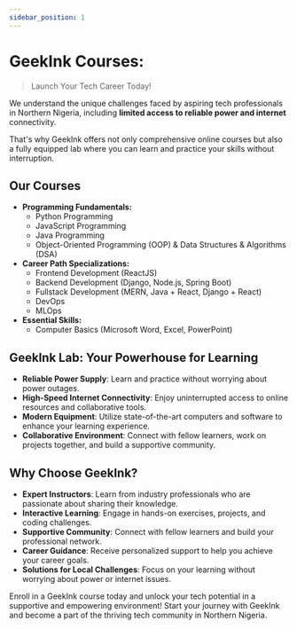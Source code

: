 ```yaml
---
sidebar_position: 1
---
```


# GeekInk Courses: 

>Launch Your Tech Career Today!

We understand the unique challenges faced by aspiring tech professionals in Northern Nigeria, including **limited access to reliable power and internet** connectivity.

That's why GeekInk offers not only comprehensive online courses but also a fully equipped lab where you can learn and practice your skills without interruption.

<!-- $$
I = \int_0^{2\pi} \sin(x)\,dx
$$ -->

## Our Courses

- **Programming Fundamentals:**
  - Python Programming
  - JavaScript Programming
  - Java Programming
  - Object-Oriented Programming (OOP) & Data Structures & Algorithms (DSA)
- **Career Path Specializations:**
  - Frontend Development (ReactJS)
  - Backend Development (Django, Node.js, Spring Boot)
  - Fullstack Development (MERN, Java + React, Django + React)
  - DevOps
  - MLOps
- **Essential Skills:**
  - Computer Basics (Microsoft Word, Excel, PowerPoint)

## GeekInk Lab: Your Powerhouse for Learning

- **Reliable Power Supply**: Learn and practice without worrying about power outages.
- **High-Speed Internet Connectivity**: Enjoy uninterrupted access to online resources and collaborative tools.
- **Modern Equipment**: Utilize state-of-the-art computers and software to enhance your learning experience.
- **Collaborative Environment**: Connect with fellow learners, work on projects together, and build a supportive community.

## Why Choose GeekInk?

- **Expert Instructors**: Learn from industry professionals who are passionate about sharing their knowledge.
- **Interactive Learning**: Engage in hands-on exercises, projects, and coding challenges.
- **Supportive Community**: Connect with fellow learners and build your professional network.
- **Career Guidance**: Receive personalized support to help you achieve your career goals.
- **Solutions for Local Challenges**: Focus on your learning without worrying about power or internet issues.

Enroll in a GeekInk course today and unlock your tech potential in a supportive and empowering environment! Start your journey with GeekInk and become a part of the thriving tech community in Northern Nigeria.
